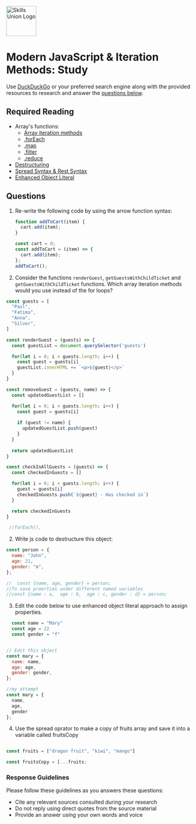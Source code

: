 [<img src="assets/images/su-logo.png" alt="Skills Union Logo" height="80px" />](https://www.skillsunion.com/)

# Modern JavaScript & Iteration Methods: Study

Use [DuckDuckGo](https://duckduckgo.com/) or your preferred search engine along with the provided resources to research and answer the [questions below](#questions).

## Required Reading

- Array's functions:
  - [Array iteration methods](https://www.youtube.com/watch?v=Urwzk6ILvPQ&ab_channel=freeCodeCamp.orgfreeCodeCamp.orgVerified)
  - [.forEach](https://developer.mozilla.org/en-US/docs/Web/JavaScript/Reference/Global_Objects/Array/forEach)
  - [.map](https://developer.mozilla.org/en-US/docs/Web/JavaScript/Reference/Global_Objects/Array/map)
  - [.filter](https://developer.mozilla.org/en-US/docs/Web/JavaScript/Reference/Global_Objects/Array/filter)
  - [.reduce](https://developer.mozilla.org/en-US/docs/Web/JavaScript/Reference/Global_Objects/Array/Reduce)
- [Destructuring](https://www.youtube.com/watch?v=-vR3a11Wzt0&ab_channel=freeCodeCamp.orgfreeCodeCamp.orgVerified)
- [Spread Syntax & Rest Syntax](https://www.youtube.com/watch?v=iLx4ma8ZqvQ&ab_channel=freeCodeCamp.orgfreeCodeCamp.orgVerified)
- [Enhanced Object Literal](https://www.youtube.com/watch?v=Zk6oYqu3tsw&ab_channel=TheNetNinjaTheNetNinjaVerified)

## Questions

1. Re-write the following code by using the arrow function syntax:

   ```js
   function addToCart(item) {
     cart.add(item);
   }
   ```

   ```js
   const cart = 0;
   const addToCart = (item) => {
     cart.add(item);
   };
   addToCart();
   ```

2. Consider the functions `renderGuest`, `getGuestsWithChildTicket` and `getGuestsWithChildTicket` functions. Which array iteration methods would you use instead of the for loops?

  ```js
  const guests = [
    "Paul",
    "Fatima",
    "Anna",
    "Silver",
  ]

  const renderGuest = (guests) => {
    const guestList = document.querySelector('guests')
  
    for(let i = 0; i < guests.length; i++) {
      const guest = guests[i]
      guestList.innerHTML += `<p>${guest}</p>`
    }
  }

  const removeGuest = (guests, name) => {
    const updatedGuestList = []

    for(let i = 0; i < guests.length; i++) {
      const guest = guests[i]
      
      if (guest != name) {
        updatedGuestList.push(guest)
      }
    }
    
    return updatedGuestList
  }

  const checkInAllGuests = (guests) => {
    const checkedInGuests = []

    for(let i = 0; i < guests.length; i++) {
      guest = guests[i]
      checkedInGuests.push(`${guest} - Has checked in`)
    }

    return checkedInGuests
  }
  ```

  ```js
   //forEach(), 
  ```  

2. Write js code to destructure this object:

```js
const person = {
  name: "John",
  age: 21,
  gender: "m",
};

//  const {name, age, gender} = person;
//To save proerties under different named variables 
//const {name : a,  age : b,  age : c, gender : d} = person;

```


3. Edit the code below to use enhanced object literal approach to assign properties.

```js
  const name = "Mary"
  const age = 22
  const gender = "f"


// Edit this object
const mary = {
  name: name,
  age: age,
  gender: gender,
};

//my attempt 
const mary = {
  name,
  age,
  gender
};
```

4. Use the spread oprator to make a copy of fruits array and save it into a variable called 
fruitsCopy

```js

const fruits = ["dragon fruit", "kiwi", "mango"]

const fruitsCopy = [...fruits;

```

### Response Guidelines

Please follow these guidelines as you answers these questions:

- Cite any relevant sources consulted during your research
- Do not reply using direct quotes from the source material
- Provide an answer using your own words and voice
